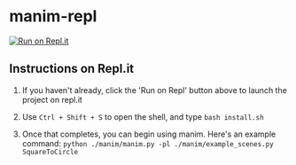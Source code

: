 # manim-repl

[![Run on Repl.it](https://repl.it/badge/github/lunaroyster/manim-repl)](https://repl.it/github/lunaroyster/manim-repl)

## Instructions on Repl.it

1. If you haven't already, click the 'Run on Repl' button above to launch the project on repl.it

2. Use `Ctrl + Shift + S` to open the shell, and type `bash install.sh`

3. Once that completes, you can begin using manim. Here's an example command: `python ./manim/manim.py -pl ./manim/example_scenes.py SquareToCircle`
